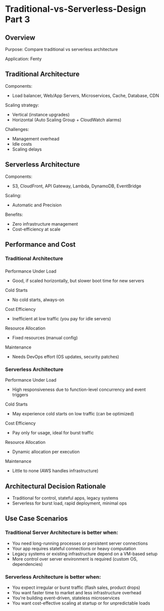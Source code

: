 # Traditional-vs-Serverless-Design Part 3

<h2> Overview </h2>
Purpose: Compare traditional vs serverless architecture 

Application: Fenty 

<h2> Traditional Architecture </h2>

Components: 

- Load balancer, Web/App Servers, Microservices, Cache, Database, CDN

Scaling strategy: 

- Vertical (instance upgrades)
- Horizontal (Auto Scaling Group + CloudWatch alarms)

Challenges: 

- Management overhead
- Idle costs
- Scaling delays

<h2> Serverless Architecture </h2>

Components: 

- S3, CloudFront, API Gateway, Lambda, DynamoDB, EventBridge

Scaling:

- Automatic and Precision

Benefits: 

- Zero infrastructure management
- Cost-efficiency at scale

<h2>Performance and Cost</h2>

 <h3>Traditional Architecture<h3></h3>
 
 Performance Under Load  
- Good, if scaled horizontally, but slower boot time for new servers

Cold Starts
- No cold starts, always-on

Cost Efficiency 
- Inefficient at low traffic (you pay for idle servers)

Resource Allocation 
- Fixed resources (manual config)

Maintenance 
- Needs DevOps effort (OS updates, security patches)

<h3> Serverless Architecture </h3>

Performance Under Load 
- High responsiveness due to function-level concurrency and event triggers

Cold Starts
- May experience cold starts on low traffic (can be optimized)

Cost Efficiency 
- Pay only for usage, ideal for burst traffic

Resource Allocation 
- Dynamic allocation per execution

Maintenance 
- Little to none (AWS handles infrastructure)

<h2>Architectural Decision Rationale</h2>

- Traditional for control, stateful apps, legacy systems
- Serverless for burst load, rapid deployment, minimal ops

<h2> Use Case Scenarios </h2>

<h3> Traditional Server Architecture is better when:</h3>

- You need long-running processes or persistent server connections
- Your app requires stateful connections or heavy computation
- Legacy systems or existing infrastructure depend on a VM-based setup
- More control over server environment is required (custom OS, dependencies)

<h3> Serverless Architecture is better when:</h3>

- You expect irregular or burst traffic (flash sales, product drops)
- You want faster time to market and less infrastructure overhead
- You're building event-driven, stateless microservices
- You want cost-effective scaling at startup or for unpredictable loads

 

